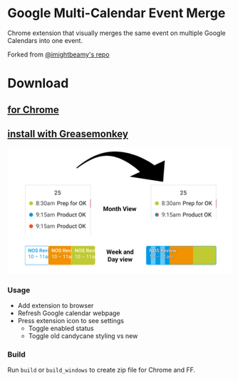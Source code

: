 Google Multi-Calendar Event Merge
=========================

Chrome extension that visually merges the same event on multiple Google Calendars into one event.

Forked from [@imightbeamy's repo](https://github.com/imightbeamy/gcal-multical-event-merge)

# Download
## [for Chrome](https://chrome.google.com/webstore/detail/cal-merge-for-google-cale/dchpdbljalbfnelbfbgncfidhjoibkah)
## [install with Greasemonkey](https://github.com/hcawn/gcal-multical-event-merge/raw/master/events.user.js)

![examples](images/examples.jpg)

### Usage

- Add extension to browser
- Refresh Google calendar webpage
- Press extension icon to see settings
	- Toggle enabled status
	- Toggle old candycane styling vs new

### Build

Run `build` or `build_windows` to create zip file for Chrome and FF.